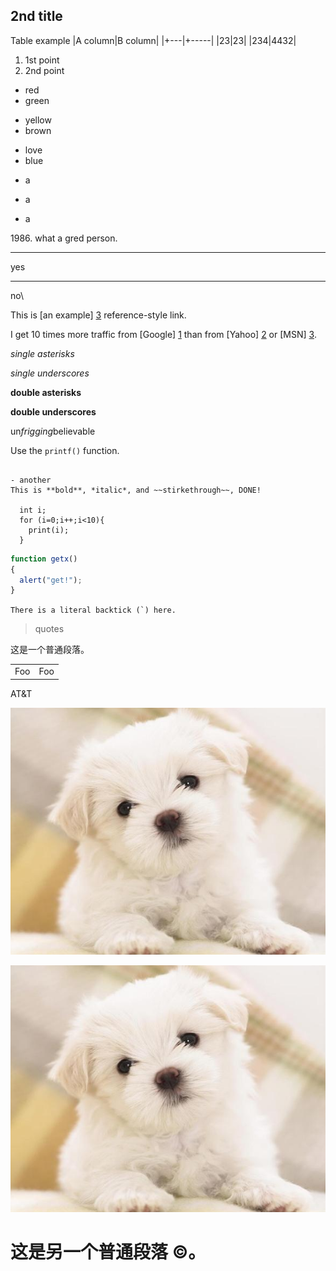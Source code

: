 ## 2nd title

Table example
|A column|B column|
|+---|+-----|
|23|23|
|234|4432|


1. 1st point
2. 2nd point


* red
* green

+ yellow
+ brown


- love
- blue

 * a

  + a

+ a

1986\. what a gred person.
* * *

yes

---

no\

This is [an example] [3] reference-style link.

[3]: http://example.com/  "Optional Title Here"

I get 10 times more traffic from [Google] [1] than from
[Yahoo] [2] or [MSN] [3].

  [1]: http://google.com/        "Google"
  [2]: http://search.yahoo.com/  "Yahoo Search"
  [3]: http://search.msn.com/    "MSN Search"


  *single asterisks*

  _single underscores_

  **double asterisks**

  __double underscores__

  un*frigging*believable

  Use the `printf()` function.


```

- another
This is **bold**, *italic*, and ~~stirkethrough~~, DONE!

  int i;
  for (i=0;i++;i<10){
    print(i);
  }

  ```

```js
function getx()
{
  alert("get!");
}
```

``There is a literal backtick (`) here.``
  > quotes

  这是一个普通段落。

  <table>
      <tr>
          <td>Foo</td>
          <td>Foo</td>
      </tr>
  </table>

  AT&T

  ![Alt text](dog.png)

  ![Alt text](dog.png "Optional title")


  这是另一个普通段落 &copy;。
  ========================
